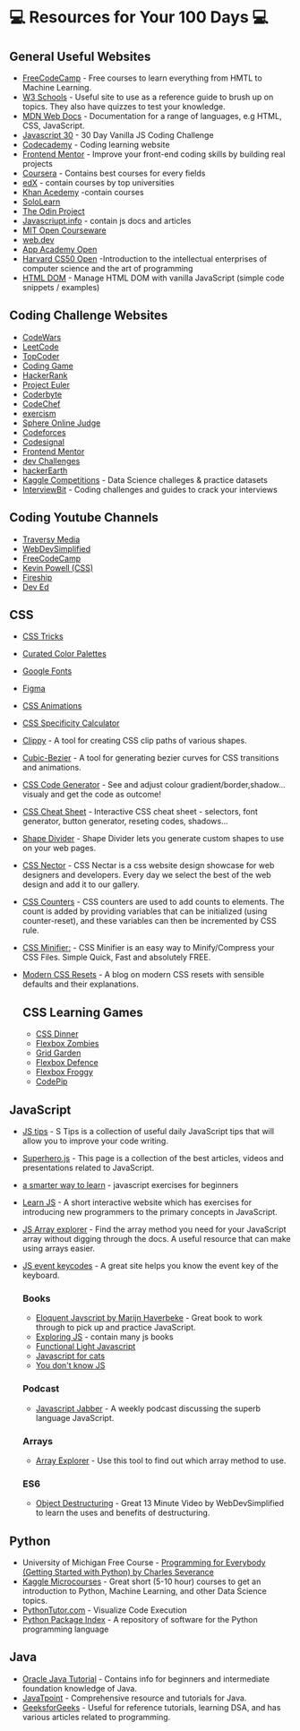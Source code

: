 # :computer: Resources for Your 100 Days :computer:

## General Useful Websites

- [FreeCodeCamp](https://www.freecodecamp.org/learn/) - Free courses to learn everything from HMTL to Machine Learning.
- [W3 Schools](https://www.w3schools.com/) - Useful site to use as a reference guide to brush up on topics. They also have quizzes to test your knowledge.
- [MDN Web Docs](https://developer.mozilla.org/en-US/) - Documentation for a range of languages, e.g HTML, CSS, JavaScript.
- [Javascript 30](https://javascript30.com/) - 30 Day Vanilla JS Coding Challenge
- [Codecademy](https://www.codecademy.com/) - Coding learning website
- [Frontend Mentor](https://www.frontendmentor.io/) - Improve your front-end coding skills by building real projects
- [Coursera](https://www.coursera.org/in) - Contains best courses for every fields
- [edX](https://www.edx.org/) - contain courses by top universities
- [Khan Acedemy](https://www.khanacademy.org/) -contain courses
- [SoloLearn](https://www.sololearn.com/home)
- [The Odin Project](https://www.theodinproject.com/)
- [Javascriupt.info](https://javascript.info/) - contain js docs and articles
- [MIT Open Courseware](https://ocw.mit.edu/)
- [web.dev](https://web.dev/)
- [App Academy Open](https://open.appacademy.io/)
- [Harvard CS50 Open](https://cs50.harvard.edu/x/2021/) -Introduction to the intellectual enterprises of computer science and the art of programming
- [HTML DOM](https://htmldom.dev/) - Manage HTML DOM with vanilla JavaScript (simple code snippets / examples)

## Coding Challenge Websites

- [CodeWars](https://www.codewars.com/)
- [LeetCode](https://leetcode.com/)
- [TopCoder](https://topcoder.com/)
- [Coding Game](https://www.codingame.com/)
- [HackerRank](https://www.hackerrank.com/)
- [Project Euler](https://projecteuler.net/)
- [Coderbyte](https://projecteuler.net/)
- [CodeChef](https://www.codechef.com/)
- [exercism](https://exercism.io/)
- [Sphere Online Judge](https://spoj.com/)
- [Codeforces](https://codeforces.com/)
- [Codesignal](https://codesignal.com/)
- [Frontend Mentor](https://www.frontendmentor.io/)
- [dev Challenges](https://devchallenges.io/)
- [hackerEarth](https://www.hackerearth.com/)
- [Kaggle Competitions](https://www.kaggle.com/competitions) - Data Science challeges & practice datasets
- [InterviewBit](https://www.interviewbit.com/) - Coding challenges and guides to crack your interviews

## Coding Youtube Channels

- [Traversy Media](https://www.youtube.com/c/TraversyMedia/featured)
- [WebDevSimplified](https://www.youtube.com/c/WebDevSimplified/featured)
- [FreeCodeCamp](https://www.youtube.com/c/Freecodecamp/featured)
- [Kevin Powell (CSS)](https://www.youtube.com/kepowob/featured)
- [Fireship](https://www.youtube.com/c/Fireship/featured)
- [Dev Ed](https://www.youtube.com/c/DevEd/featured)

## CSS

- [CSS Tricks](https://css-tricks.com/)
- [Curated Color Palettes](https://coolors.co/)
- [Google Fonts](https://fonts.google.com/)
- [Figma](https://www.figma.com)
- [CSS Animations](https://animate.style/)
- [CSS Specificity Calculator](https://specificity.keegan.st/)
- [Clippy](https://bennettfeely.com/clippy/) - A tool for creating CSS clip paths of various shapes.
- [Cubic-Bezier](https://cubic-bezier.com/#.17,.67,.83,.67) - A tool for generating bezier curves for CSS transitions and animations.
- [CSS Code Generator](https://html-css-js.com/css/generator/) - See and adjust colour gradient/border,shadow... visualy and get the code as outcome!
- [CSS Cheat Sheet](https://htmlcheatsheet.com/css/) - Interactive CSS cheat sheet - selectors, font generator, button generator, reseting codes, shadows...
- [Shape Divider](https://www.shapedivider.app/) - Shape Divider lets you generate custom shapes to use on your web pages.
- [CSS Nector](https://cssminifier.com/) - CSS Nectar is a css website design showcase for web designers and developers. Every day we select the best of the web design and add it to our gallery.
- [CSS Counters](https://www.freecodecamp.org/news/numbering-with-css-counters/) - CSS counters are used to add counts to elements. The count is added by providing variables that can be initialized (using counter-reset), and these variables can then be incremented by CSS rule.
- [CSS Minifier:](https://cssminifier.com/) - CSS Minifier is an easy way to Minify/Compress your CSS Files. Simple Quick, Fast and absolutely FREE.
- [Modern CSS Resets](https://piccalil.li/blog/a-modern-css-reset/) - A blog on modern CSS resets with sensible defaults and their explanations.

  ## CSS Learning Games

  - [CSS Dinner](https://flukeout.github.io/)
  - [Flexbox Zombies](https://mastery.games/)
  - [Grid Garden](https://mastery.games/)
  - [Flexbox Defence](http://www.flexboxdefense.com/)
  - [Flexbox Froggy](https://flexboxfroggy.com/)
  - [CodePip](https://codepip.com/)

## JavaScript

- [JS tips](https://www.jstips.co/) - S Tips is a collection of useful daily JavaScript tips that will allow you to improve your code writing.
- [Superhero.js](http://superherojs.com/) - This page is a collection of the best articles, videos and presentations related to JavaScript.
- [a smarter way to learn](http://www.asmarterwaytolearn.com/js/index-of-exercises.html) - javascript exercises for beginners
- [Learn JS](https://www.learn-js.org/) - A short interactive website which has exercises for introducing new programmers to the primary concepts in JavaScript.
- [JS Array explorer](https://sdras.github.io/array-explorer/) - Find the array method you need for your JavaScript array without digging through the docs. A useful resource that can make using arrays easier.
- [JS event keycodes](http://keycode.info/) - A great site helps you know the event key of the keyboard.

  ### Books

  - [Eloquent Javscript by Marijn Haverbeke](https://eloquentjavascript.net/index.html) - Great book to work through to pick up and practice JavaScript.
  - [Exploring JS](https://exploringjs.com/) - contain many js books
  - [Functional Light Javascript](https://exploringjs.com/)
  - [Javascript for cats](http://jsforcats.com/)
  - [You don't know JS](https://github.com/getify/You-Dont-Know-JS)

  ### Podcast

  - [Javascript Jabber](https://devchat.tv/show/javascript-jabber) - A weekly podcast discussing the superb language JavaScript.

  ### Arrays

  - [Array Explorer](https://sdras.github.io/array-explorer/) - Use this tool to find out which array method to use.

  ### ES6

  - [Object Destructuring](https://www.youtube.com/watch?v=NIq3qLaHCIs&list=LL&index=51) - Great 13 Minute Video by WebDevSimplified to learn the uses and benefits of destructuring.

## Python

- University of Michigan Free Course - [Programming for Everybody (Getting Started with Python) by Charles Severance](https://www.futurelearn.com/courses/programming-for-everybody-python)
- [Kaggle Microcourses](https://www.kaggle.com/learn) - Great short (5-10 hour) courses to get an introduction to Python, Machine Learning, and other Data Science topics.
- [PythonTutor.com](http://www.pythontutor.com/) - Visualize Code Execution
- [Python Package Index](https://pypi.org/) - A repository of software for the Python programming language

## Java

- [Oracle Java Tutorial](https://docs.oracle.com/javase/tutorial/tutorialLearningPaths.html) - Contains info for beginners and intermediate foundation knowledge of Java.
- [JavaTpoint](https://www.javatpoint.com/java-tutorial) - Comprehensive resource and tutorials for Java.
- [GeeksforGeeks](https://www.geeksforgeeks.org/) - Useful for reference tutorials, learning DSA, and has various articles related to programming.
